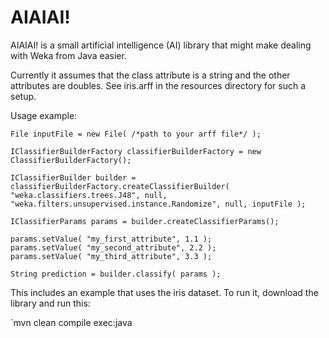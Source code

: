 # AIAIAI!

AIAIAI! is a small artificial intelligence (AI) library that might make dealing with Weka from Java easier.

Currently it assumes that the class attribute is a string and the other attributes are doubles. See iris.arff in the resources directory for such a setup.

Usage example:

```
File inputFile = new File( /*path to your arff file*/ );

IClassifierBuilderFactory classifierBuilderFactory = new ClassifierBuilderFactory();

IClassifierBuilder builder = classifierBuilderFactory.createClassifierBuilder( "weka.classifiers.trees.J48", null, "weka.filters.unsupervised.instance.Randomize", null, inputFile );

IClassifierParams params = builder.createClassifierParams();

params.setValue( "my_first_attribute", 1.1 );
params.setValue( "my_second_attribute", 2.2 );
params.setValue( "my_third_attribute", 3.3 );

String prediction = builder.classify( params );
```

This includes an example that uses the iris dataset. To run it, download the library and run this:

`mvn clean compile exec:java

